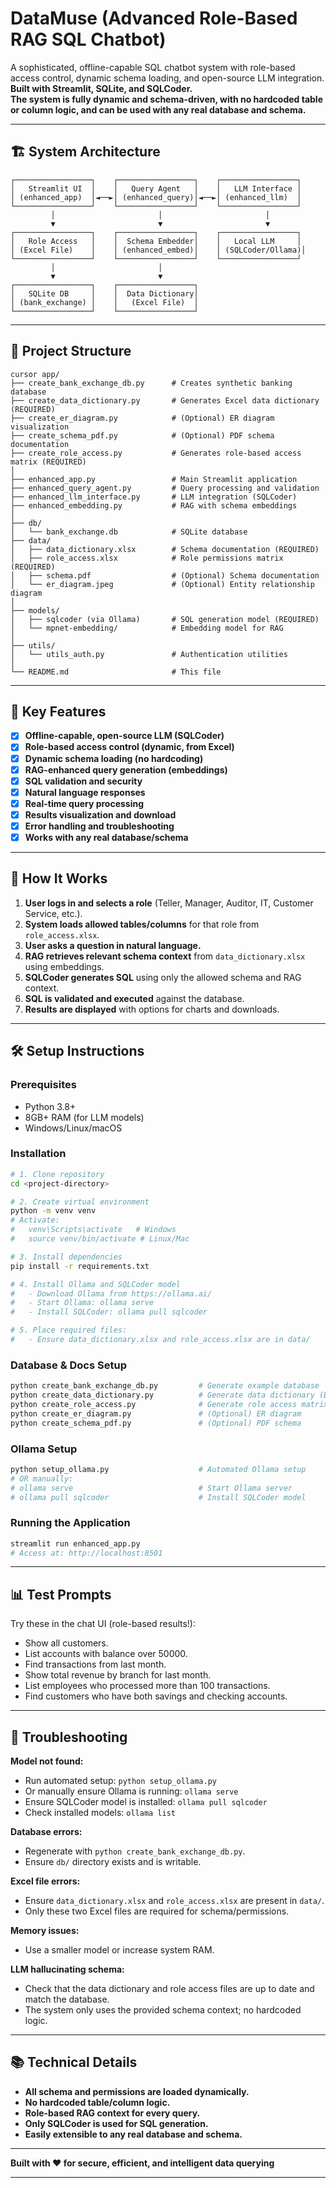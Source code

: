 # DataMuse (Advanced Role-Based RAG SQL Chatbot)

A sophisticated, offline-capable SQL chatbot system with role-based access control, dynamic schema loading, and open-source LLM integration.  
**Built with Streamlit, SQLite, and SQLCoder.**  
**The system is fully dynamic and schema-driven, with no hardcoded table or column logic, and can be used with any real database and schema.**

---

## 🏗️ System Architecture

```
┌─────────────────┐    ┌─────────────────┐    ┌─────────────────┐
│   Streamlit UI  │    │   Query Agent   │    │   LLM Interface │
│ (enhanced_app)  │◄──►│ (enhanced_query)│◄──►│ (enhanced_llm)  │
└─────────────────┘    └─────────────────┘    └─────────────────┘
         │                       │                       │
         ▼                       ▼                       ▼
┌─────────────────┐    ┌─────────────────┐    ┌─────────────────┐
│   Role Access   │    │  Schema Embedder│    │   Local LLM     │
│ (Excel File)    │    │ (enhanced_embed)│    │ (SQLCoder/Ollama)│
└─────────────────┘    └─────────────────┘    └─────────────────┘
         │                       │
         ▼                       ▼
┌─────────────────┐    ┌─────────────────┐
│   SQLite DB     │    │  Data Dictionary│
│ (bank_exchange) │    │   (Excel File)  │
└─────────────────┘    └─────────────────┘
```

---

## 📁 Project Structure

```
cursor app/
├── create_bank_exchange_db.py      # Creates synthetic banking database
├── create_data_dictionary.py       # Generates Excel data dictionary (REQUIRED)
├── create_er_diagram.py            # (Optional) ER diagram visualization
├── create_schema_pdf.py            # (Optional) PDF schema documentation
├── create_role_access.py           # Generates role-based access matrix (REQUIRED)
│
├── enhanced_app.py                 # Main Streamlit application
├── enhanced_query_agent.py         # Query processing and validation
├── enhanced_llm_interface.py       # LLM integration (SQLCoder)
├── enhanced_embedding.py           # RAG with schema embeddings
│
├── db/
│   └── bank_exchange.db            # SQLite database
├── data/
│   ├── data_dictionary.xlsx        # Schema documentation (REQUIRED)
│   ├── role_access.xlsx            # Role permissions matrix (REQUIRED)
│   ├── schema.pdf                  # (Optional) Schema documentation
│   └── er_diagram.jpeg             # (Optional) Entity relationship diagram
│
├── models/
│   ├── sqlcoder (via Ollama)       # SQL generation model (REQUIRED)
│   └── mpnet-embedding/            # Embedding model for RAG
│
├── utils/
│   └── utils_auth.py               # Authentication utilities
│
└── README.md                       # This file
```

---

## 🔧 Key Features

- [x] **Offline-capable, open-source LLM (SQLCoder)**
- [x] **Role-based access control (dynamic, from Excel)**
- [x] **Dynamic schema loading (no hardcoding)**
- [x] **RAG-enhanced query generation (embeddings)**
- [x] **SQL validation and security**
- [x] **Natural language responses**
- [x] **Real-time query processing**
- [x] **Results visualization and download**
- [x] **Error handling and troubleshooting**
- [x] **Works with any real database/schema**

---

## 🚀 How It Works

1. **User logs in and selects a role** (Teller, Manager, Auditor, IT, Customer Service, etc.).
2. **System loads allowed tables/columns** for that role from `role_access.xlsx`.
3. **User asks a question in natural language.**
4. **RAG retrieves relevant schema context** from `data_dictionary.xlsx` using embeddings.
5. **SQLCoder generates SQL** using only the allowed schema and RAG context.
6. **SQL is validated and executed** against the database.
7. **Results are displayed** with options for charts and downloads.

---

## 🛠️ Setup Instructions

### Prerequisites

- Python 3.8+
- 8GB+ RAM (for LLM models)
- Windows/Linux/macOS

### Installation

```bash
# 1. Clone repository
cd <project-directory>

# 2. Create virtual environment
python -m venv venv
# Activate:
#   venv\Scripts\activate   # Windows
#   source venv/bin/activate # Linux/Mac

# 3. Install dependencies
pip install -r requirements.txt

# 4. Install Ollama and SQLCoder model
#   - Download Ollama from https://ollama.ai/
#   - Start Ollama: ollama serve
#   - Install SQLCoder: ollama pull sqlcoder

# 5. Place required files:
#   - Ensure data_dictionary.xlsx and role_access.xlsx are in data/
```

### Database & Docs Setup

```bash
python create_bank_exchange_db.py         # Generate example database
python create_data_dictionary.py          # Generate data dictionary (Excel)
python create_role_access.py              # Generate role access matrix (Excel)
python create_er_diagram.py               # (Optional) ER diagram
python create_schema_pdf.py               # (Optional) PDF schema
```

### Ollama Setup

```bash
python setup_ollama.py                    # Automated Ollama setup
# OR manually:
# ollama serve                            # Start Ollama server
# ollama pull sqlcoder                    # Install SQLCoder model
```

### Running the Application

```bash
streamlit run enhanced_app.py
# Access at: http://localhost:8501
```

---

## 📊 Test Prompts

Try these in the chat UI (role-based results!):

- Show all customers.
- List accounts with balance over 50000.
- Find transactions from last month.
- Show total revenue by branch for last month.
- List employees who processed more than 100 transactions.
- Find customers who have both savings and checking accounts.

---

## 🐛 Troubleshooting

**Model not found:**  
- Run automated setup: `python setup_ollama.py`
- Or manually ensure Ollama is running: `ollama serve`
- Ensure SQLCoder model is installed: `ollama pull sqlcoder`
- Check installed models: `ollama list`

**Database errors:**  
- Regenerate with `python create_bank_exchange_db.py`.
- Ensure `db/` directory exists and is writable.

**Excel file errors:**  
- Ensure `data_dictionary.xlsx` and `role_access.xlsx` are present in `data/`.
- Only these two Excel files are required for schema/permissions.

**Memory issues:**  
- Use a smaller model or increase system RAM.

**LLM hallucinating schema:**  
- Check that the data dictionary and role access files are up to date and match the database.
- The system only uses the provided schema context; no hardcoded logic.

---

## 📚 Technical Details

- **All schema and permissions are loaded dynamically.**
- **No hardcoded table/column logic.**
- **Role-based RAG context for every query.**
- **Only SQLCoder is used for SQL generation.**
- **Easily extensible to any real database and schema.**

---

**Built with ❤️ for secure, efficient, and intelligent data querying**

---

